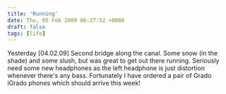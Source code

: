 ```yaml
---
title: 'Running'
date: Thu, 05 Feb 2009 06:27:52 +0000
draft: false
tags: [life]
---
```


Yesterday \[04.02.09\] Second bridge along the canal. Some snow (in the shade) and some slush, but was great to get out there running. Seriously need some new headphones as the left headphone is just distortion whenever there's any bass. Fortunately I have ordered a pair of Grado iGrado phones which should arrive this week!